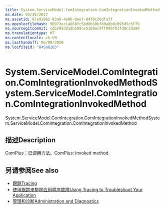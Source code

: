 ```yaml
---
title: System.ServiceModel.ComIntegration.ComIntegrationInvokedMethod
ms.date: 03/30/2017
ms.assetid: 87e91962-93a8-4e06-8ee7-8470c26dfa7f
ms.openlocfilehash: 90973ec14666fc58d8b30bf89a8b9c095d5c5f79
ms.sourcegitcommit: cdb295dd1db589ce5169ac9ff096f01fd0c2da9d
ms.translationtype: MT
ms.contentlocale: zh-CN
ms.lasthandoff: 06/09/2020
ms.locfileid: "84588283"
---
```

# <a name="systemservicemodelcomintegrationcomintegrationinvokedmethod"></a><span data-ttu-id="26994-102">System.ServiceModel.ComIntegration.ComIntegrationInvokedMethod</span><span class="sxs-lookup"><span data-stu-id="26994-102">System.ServiceModel.ComIntegration.ComIntegrationInvokedMethod</span></span>
<span data-ttu-id="26994-103">System.ServiceModel.ComIntegration.ComIntegrationInvokedMethod</span><span class="sxs-lookup"><span data-stu-id="26994-103">System.ServiceModel.ComIntegration.ComIntegrationInvokedMethod</span></span>  
  
## <a name="description"></a><span data-ttu-id="26994-104">描述</span><span class="sxs-lookup"><span data-stu-id="26994-104">Description</span></span>  
 <span data-ttu-id="26994-105">ComPlus：已调用方法。</span><span class="sxs-lookup"><span data-stu-id="26994-105">ComPlus: Invoked method.</span></span>  
  
## <a name="see-also"></a><span data-ttu-id="26994-106">另请参阅</span><span class="sxs-lookup"><span data-stu-id="26994-106">See also</span></span>

- [<span data-ttu-id="26994-107">跟踪</span><span class="sxs-lookup"><span data-stu-id="26994-107">Tracing</span></span>](index.md)
- [<span data-ttu-id="26994-108">使用跟踪来排除应用程序故障</span><span class="sxs-lookup"><span data-stu-id="26994-108">Using Tracing to Troubleshoot Your Application</span></span>](using-tracing-to-troubleshoot-your-application.md)
- [<span data-ttu-id="26994-109">管理和诊断</span><span class="sxs-lookup"><span data-stu-id="26994-109">Administration and Diagnostics</span></span>](../index.md)
